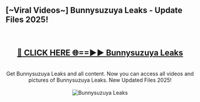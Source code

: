 <h2>[~Viral Videos~] Bunnysuzuya Leaks - Update Files 2025!</h2>
<br>
<div align="center">
<h2><a href="https://betterlinks.top/A2PfLJ" rel="nofollow">🔴 CLICK HERE 🌐==►► Bunnysuzuya Leaks</a></h2>
<br>
Get Bunnysuzuya Leaks and all content. Now you can access all videos and pictures of Bunnysuzuya Leaks. New Updated Files 2025!
<br>
<br>
<a href="https://betterlinks.top/A2PfLJ" rel="nofollow" data-target="animated-image.originalLink"><img src="https://i.ibb.co.com/WyWwxjT/player-gif2.gif" alt="Bunnysuzuya Leaks" style="max-width: 100%; display: inline-block;" data-target="animated-image.originalImage"></a>
</div>
<br>
